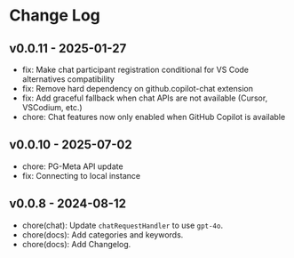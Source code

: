 # Change Log

## v0.0.11 - 2025-01-27

- fix: Make chat participant registration conditional for VS Code alternatives compatibility
- fix: Remove hard dependency on github.copilot-chat extension
- fix: Add graceful fallback when chat APIs are not available (Cursor, VSCodium, etc.)
- chore: Chat features now only enabled when GitHub Copilot is available

## v0.0.10 - 2025-07-02

- chore: PG-Meta API update
- fix: Connecting to local instance

## v0.0.8 - 2024-08-12

- chore(chat): Update `chatRequestHandler` to use `gpt-4o`.
- chore(docs): Add categories and keywords.
- chore(docs): Add Changelog.

